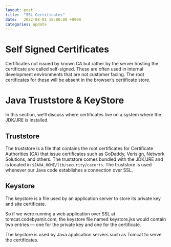 ```yaml
---
layout: post
title:  "SSL Certificates"
date:   2022-08-01 18:00:00 +0900
categories: update
---
```


# Self Signed Certificates
Certificates not issued by known CA but rather by the server hosting the certificate are called self-signed. These are often used in internal development environments that are not customer facing. The root certificates for these will be absent in the browser’s certificate store.

# Java Truststore & KeyStore
In this section, we’ll discuss where certificates live on a system where the JDK/JRE is installed.

## Truststore
The truststore is a file that contains the root certificates for Certificate Authorities (CA) that issue certificates such as GoDaddy, Verisign, Network Solutions, and others. The truststore comes bundled with the JDK/JRE and is located in `$JAVA_HOME/lib/security/cacerts`. The truststore is used whenever our Java code establishes a connection over SSL.

## Keystore
The keystore is a file used by an application server to store its private key and site certificate.

So if we were running a web application over SSL at tomcat.codebyamir.com, the keystore file named keystore.jks would contain two entries — one for the private key and one for the certificate.

The keystore is used by Java application servers such as Tomcat to serve the certificates.


